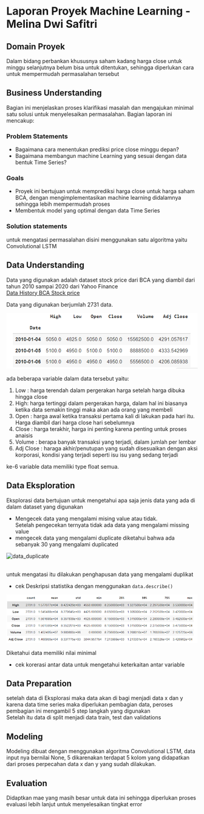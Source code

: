 # Laporan Proyek Machine Learning - Melina Dwi Safitri

## Domain Proyek
Dalam bidang perbankan khususnya saham kadang harga close untuk minggu selanjutnya belum bisa untuk ditentukan, sehingga diperlukan cara untuk mempermudah permasalahan tersebut


## Business Understanding
Bagian ini menjelaskan proses klarifikasi masalah dan mengajukan minimal satu solusi untuk menyelesaikan permasalahan. Bagian laporan ini mencakup:

### Problem Statements
- Bagaimana cara menentukan prediksi price close minggu depan?
- Bagaimana membangun machine Learning yang sesuai dengan data bentuk Time Series?

### Goals
- Proyek ini bertujuan untuk memprediksi harga close untuk harga saham BCA, dengan mengimplementasikan machine learning didalamnya sehingga lebih mempermudah proses
- Membentuk model yang optimal dengan data Time Series

### Solution statements
untuk mengatasi permasalahan disini menggunakan satu algoritma yaitu Convolutional LSTM

## Data Understanding
Data yang digunakan adalah dataset stock price dari BCA yang diambil dari tahun 2010 sampai 2020 dari Yahoo Finance <br>
[Data History BCA Stock price](https://finance.yahoo.com/quote/BBCA.JK/history?p=BBCA.JK ) 

Data yang digunakan berjumlah 2731 data.

![images](images/data_awal.png)

ada beberapa variable dalam data tersebut yaitu:

1. Low : harga terendah dalam pergerakan harga setelah harga dibuka hingga close
2. High: harga tertinggi dalam pergerakan harga, dalam hal ini biasanya ketika data semakin tinggi maka akan ada orang yang membeli
3. Open : harga awal ketika transaksi pertama kali di lakukan pada hari itu. Harga diambil dari harga close hari sebelumnya
4. Close : harga terakhir, harga ini penting karena penting untuk proses anaisis
5. Volume : berapa banyak transaksi yang terjadi, dalam jumlah per lembar
6. Adj Close : haraga akhir/penutupan yang sudah disesuaikan dengan aksi  korporasi, kondisi yang terjadi seperti isu isu yang sedang terjadi 

ke-6 variable data memiliki type float semua. 

## Data Eksploration 

Eksplorasi data bertujuan untuk mengetahui apa saja jenis data yang ada di dalam dataset yang digunakan 

* Mengecek data yang mengalami mising value atau tidak. <br>
Setelah pengecekan ternyata tidak ada data yang mengalami missing value
* mengecek data yang mengalami duplicate
diketahui bahwa ada sebanyak 30 yang mengalami duplicated

![data_duplicate](images/duplicated.png)

<br> 
untuk mengatasi itu dilakukan penghapusan data yang mengalami duplikat

* cek Deskripsi statistika dengan menggunakan ```data.describe() ```

![descriptive_statistika](images/desc.png)

Diketahui data memiliki nilai minimal 

* cek korerasi antar data untuk mengetahui keterkaitan antar variable 



## Data Preparation
setelah data di Eksplorasi maka data akan di bagi menjadi data x dan y karena data time series maka diperlukan pembagian data, peroses pembagian ini mengambil 5 step langkah yang digunakan <br>
Setelah itu data di split menjadi data train, test dan validations

## Modeling
Modeling dibuat dengan menggunakan algoritma Convolutional LSTM, data input nya bernilai None, 5 dikarenakan terdapat 5 kolom yang didapatkan dari proses perpecahan data x dan y yang sudah dilakukan.


## Evaluation
Didaptkan mae yang masih besar untuk data ini sehingga diperlukan proses evaluasi lebih lanjut untuk menyelesaikan tingkat error
